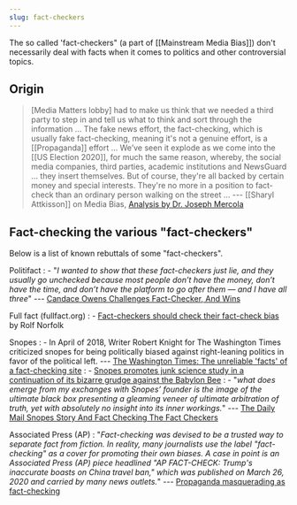 ```yaml
---
slug: fact-checkers
---
```


The so called 'fact-checkers" (a part of [[Mainstream Media Bias]]) don't necessarily deal with facts when it comes to politics and other controversial topics.

## Origin

> [Media Matters lobby] had to make us think that we needed a third party to step in and tell us what to think and sort through the information … The fake news effort, the fact-checking, which is usually fake fact-checking, meaning it's not a genuine effort, is a [[Propaganda]] effort … We’ve seen it explode as we come into the [[US Election 2020]], for much the same reason, whereby, the social media companies, third parties, academic institutions and NewsGuard … they insert themselves. But of course, they're all backed by certain money and special interests. They're no more in a position to fact-check than an ordinary person walking on the street … --- [[Sharyl Attkisson]] on Media Bias, [Analysis by Dr. Joseph Mercola](https://articles.mercola.com/sites/articles/archive/2020/11/22/sharyl-attkisson-media-bias.aspx)

## Fact-checking the various "fact-checkers"

Below is a list of known rebuttals of some "fact-checkers".

Politifact
: - "*I wanted to show that these fact-checkers just lie, and they usually go unchecked because most people don’t have the money, don’t have the time, and don’t have the platform to go after them — and I have all three*" --- [Candace Owens Challenges Fact-Checker, And Wins](https://www.dailywire.com/news/candace-owens-challenges-fact-checker-and-wins)

Full fact (fullfact.org)
: - [Fact-checkers should check their fact-check bias](https://www.conservativewoman.co.uk/fact-checkers-should-check-their-fact-checks/) by Rolf Norfolk

Snopes
: - In April of 2018, Writer Robert Knight for The Washington Times criticized snopes for being politically biased against right-leaning politics in favor of the political left. --- [The Washington Times: The unreliable 'facts' of a fact-checking site](https://www.washingtontimes.com/news/2018/apr/29/the-unreliable-facts-of-a-fact-checking-site/)
: - [Snopes promotes junk science study in a continuation of its bizarre grudge against the Babylon Bee](https://www.washingtonexaminer.com/opinion/snopes-promotes-junk-science-study-in-a-continuation-of-its-bizarre-grudge-against-the-babylon-bee)
: - "*what does emerge from my exchanges with Snopes’ founder is the image of the ultimate black box presenting a gleaming veneer of ultimate arbitration of truth, yet with absolutely no insight into its inner workings.*" --- [The Daily Mail Snopes Story And Fact Checking The Fact Checkers](https://www.forbes.com/sites/kalevleetaru/2016/12/22/the-daily-mail-snopes-story-and-fact-checking-the-fact-checkers/?sh=41ad81ad227f)

Associated Press (AP)
: "*Fact-checking was devised to be a trusted way to separate fact from fiction.  In reality, many journalists use the label "fact-checking" as a cover for promoting their own biases.  A case in point is an Associated Press (AP) piece headlined "AP FACT-CHECK: Trump's inaccurate boasts on China travel ban," which was published on March 26, 2020 and carried by many news outlets.*" --- [Propaganda masquerading as fact-checking](https://www.americanthinker.com/blog/2020/04/propaganda_masquerading_as_fact_checking.html)